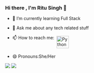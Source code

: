 ### Hi there , I'm Ritu Singh 👋
  
- 🌱 I’m currently learning Full Stack
 - 💬 Ask me about any tech related stuff

- 📫 How to reach me: <a href="https://www.linkedin.com/in/ritu-singh-534002194/" target="_blank" rel="noopener noreferrer"> <img src="https://cdn.jsdelivr.net/npm/simple-icons@v3/icons/linkedin.svg" alt="Python" height="40" style="vertical-align:top; margin:4px"></a>
- 😄 Pronouns:She/Her
 <img src="https://github-readme-stats.vercel.app/api?username=RituSingh2002&&show_icons=true&title_color=ffffff&icon_color=bb2acf&text_color=daf7dc&bg_color=151515">
 <img src="https://github-readme-stats.vercel.app/api/top-langs/?username=RituSingh2002&theme=tokyonight">

 
 


 

 
 

